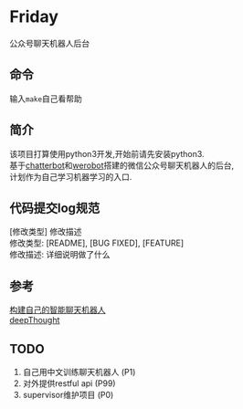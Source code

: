 # Friday
公众号聊天机器人后台

## 命令
输入`make`自己看帮助

## 简介
该项目打算使用python3开发,开始前请先安装python3.  
基于[chatterbot](https://github.com/gunthercox/ChatterBot)和[werobot](https://github.com/whtsky/WeRoBot)搭建的微信公众号聊天机器人的后台,  
计划作为自己学习机器学习的入口.  

## 代码提交log规范
[修改类型] 修改描述  
修改类型: [README], [BUG FIXED], [FEATURE]  
修改描述: 详细说明做了什么

## 参考
[构建自己的智能聊天机器人](http://blog.just4fun.site/create-a-smart-chat-bot.html)  
[deepThought](https://github.com/wwj718/deepThought)

## TODO
1. 自己用中文训练聊天机器人 (P1)
2. 对外提供restful api (P99)
3. supervisor维护项目 (P0)
